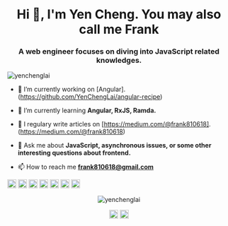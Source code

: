 <h1 align="center">Hi 👋, I'm Yen Cheng. You may also call me Frank</h1>
<h3 align="center">A web engineer focuses on diving into JavaScript related knowledges.</h3>

<p align="left"> <img src="https://komarev.com/ghpvc/?username=yenchenglai" alt="yenchenglai" /> </p>

- 🔭 I’m currently working on [Angular].(https://github.com/YenChengLai/angular-recipe)

- 🌱 I’m currently learning **Angular, RxJS, Ramda.**

- 📝 I regulary write articles on [https://medium.com/@frank810618]. (https://medium.com/@frank810618)

- 💬 Ask me about **JavaScript, asynchronous issues, or some other interesting questions about frontend.**

- 📫 How to reach me **frank810618@gmail.com**

<p align="left"><img src="https://devicons.github.io/devicon/devicon.git/icons/angularjs/angularjs-original.svg" alt="angularjs" width="20" height="20"/> <img src="https://devicons.github.io/devicon/devicon.git/icons/bootstrap/bootstrap-plain.svg" alt="bootstrap" width="20" height="20"/> <img src="https://devicons.github.io/devicon/devicon.git/icons/css3/css3-original-wordmark.svg" alt="css3" width="20" height="20"/> <img src="https://devicons.github.io/devicon/devicon.git/icons/html5/html5-original-wordmark.svg" alt="html5" width="20" height="20"/> <img src="https://devicons.github.io/devicon/devicon.git/icons/javascript/javascript-original.svg" alt="javascript" width="20" height="20"/> <img src="https://devicons.github.io/devicon/devicon.git/icons/typescript/typescript-original.svg" alt="typescript" width="20" height="20"/> <img src="https://devicons.github.io/devicon/devicon.git/icons/webpack/webpack-original.svg" alt="webpack" width="20" height="20"/></p><p align="center"> <img src="https://github-readme-stats.vercel.app/api?username=yenchenglai&show_icons=true" alt="yenchenglai" /> </p>

<p align="center">
<a href="https://www.linkedin.com/in/yen-cheng-lai/" target="blank"><img align="center" src="https://cdn.jsdelivr.net/npm/simple-icons@3.0.1/icons/linkedin.svg" alt="yen-cheng lai" height="20" width="20" /></a>
<a href="https://medium.com/@frank810618" target="blank"><img align="center" src="https://cdn.jsdelivr.net/npm/simple-icons@3.0.1/icons/medium.svg" alt="@frank810618" height="20" width="20" /></a>
</p>
